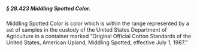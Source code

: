 ##### § 28.423 Middling Spotted Color. #####

Middling Spotted Color is color which is within the range represented by a set of samples in the custody of the United States Department of Agriculture in a container marked “Original Official Cotton Standards of the United States, American Upland, Middling Spotted, effective July 1, 1987.”